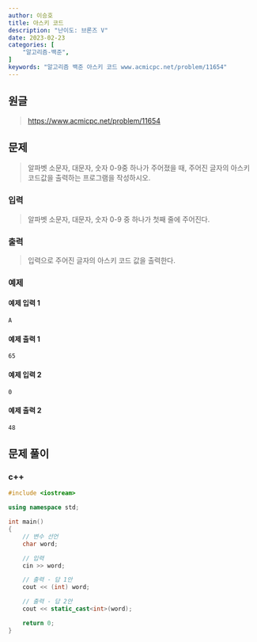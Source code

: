 ```yaml
---
author: 이승호
title: 아스키 코드
description: "난이도: 브론즈 V"
date: 2023-02-23
categories: [
    "알고리즘-백준",
]
keywords: "알고리즘 백준 아스키 코드 www.acmicpc.net/problem/11654"
---
```


## 원글
> https://www.acmicpc.net/problem/11654

## 문제

> 알파벳 소문자, 대문자, 숫자 0-9중 하나가 주어졌을 때, 주어진 글자의 아스키 코드값을 출력하는 프로그램을 작성하시오.

### 입력

> 알파벳 소문자, 대문자, 숫자 0-9 중 하나가 첫째 줄에 주어진다.

### 출력

> 입력으로 주어진 글자의 아스키 코드 값을 출력한다.

### 예제

#### 예제 입력 1

```
A
```

#### 예제 출력 1

```
65
```

#### 예제 입력 2

```
0
```

#### 예제 출력 2

```
48
```

## 문제 풀이

### c++
```c++
#include <iostream>

using namespace std;

int main()
{
    // 변수 선언
    char word;

    // 입력
    cin >> word;

    // 출력 - 답 1안
    cout << (int) word;

    // 출력 - 답 2안
    cout << static_cast<int>(word);

    return 0;
}
```
